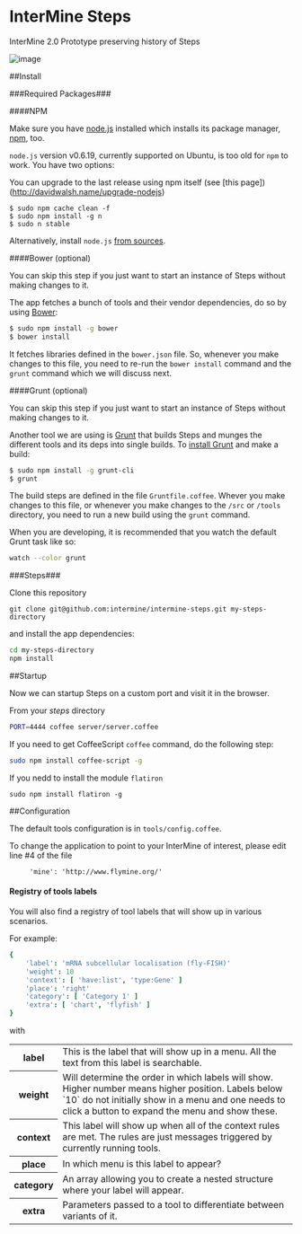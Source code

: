 # InterMine Steps

InterMine 2.0 Prototype preserving history of Steps

![image](https://raw.github.com/intermine/intermine-steps/master/example.png)

##Install

###Required Packages###

####NPM

Make sure you have [node.js](https://github.com/joyent/node/wiki/Installing-Node.js-via-package-manager) installed which installs its package manager, [npm](https://npmjs.org/), too.

`node.js` version v0.6.19, currently supported on Ubuntu, is too old for `npm` to work. You have two options:

You can upgrade to the last release using npm itself (see [this page]) (http://davidwalsh.name/upgrade-nodejs)

```
$ sudo npm cache clean -f
$ sudo npm install -g n
$ sudo n stable
```

Alternatively, install `node.js` [from sources](https://github.com/joyent/node/wiki/Installing-Node.js-via-package-manager#debian-lmde).

####Bower (optional)

You can skip this step if you just want to start an instance of Steps without making changes to it.

The app fetches a bunch of tools and their vendor dependencies, do so by using [Bower](http://bower.io/):

```bash
$ sudo npm install -g bower
$ bower install
```

It fetches libraries defined in the `bower.json` file. So, whenever you make changes to this file, you need to re-run the `bower install` command and the `grunt` command which we will discuss next.

####Grunt (optional)

You can skip this step if you just want to start an instance of Steps without making changes to it.

Another tool we are using is [Grunt](http://gruntjs.com/) that builds Steps and munges the different tools and its deps into single builds. To [install Grunt](http://gruntjs.com/getting-started) and make a build:

```bash
$ sudo npm install -g grunt-cli
$ grunt
```

The build steps are defined in the file `Gruntfile.coffee`. Whever you make changes to this file, or whenever you make changes to the `/src` or `/tools` directory, you need to run a new build using the `grunt` command.

When you are developing, it is recommended that you watch the default Grunt task like so:

```bash
watch --color grunt
```
###Steps###

Clone this repository

`
git clone git@github.com:intermine/intermine-steps.git my-steps-directory
`

and install the app dependencies:

```bash
cd my-steps-directory
npm install
```


##Startup

Now we can startup Steps on a custom port and visit it in the browser.

From your <em>steps</em> directory

```bash
PORT=4444 coffee server/server.coffee
```

If you need to get CoffeeScript `coffee` command, do the following step:

```bash
sudo npm install coffee-script -g
```

If you nedd to install the module `flatiron`

```
sudo npm install flatiron -g
```


##Configuration

The default tools configuration is in `tools/config.coffee`.

To change the application to point to your InterMine of interest, please edit line #4 of the file

```
     'mine': 'http://www.flymine.org/'
```

#### Registry of tools labels ####

You will also find a registry of tool labels that will show up in various scenarios.

For example:

```coffeescript
{
    'label': 'mRNA subcellular localisation (fly-FISH)'
    'weight': 10
    'context': [ 'have:list', 'type:Gene' ]
    'place': 'right'
    'category': [ 'Category 1' ]
    'extra': [ 'chart', 'flyfish' ]
}
```

with


<table>
<tr><th>
label
<td>
This is the label that will show up in a menu. All the text from this label is searchable.
</tr>
<tr><th>weight
<td>
Will determine the order in which labels will show. Higher number means higher position. Labels below `10` do not initially show in a menu and one needs to click a button to expand the menu and show these.
</tr>
<tr><th>context
<td>
This label will show up when all of the context rules are met. The rules are just messages triggered by currently running tools.

<tr><th>place
<td>
In which menu is this label to appear?
</tr>
<tr><th>category
<td>
An array allowing you to create a nested structure where your label will appear.
</tr>
<tr><th>extra
<td>
Parameters passed to a tool to differentiate between variants of it.
</tr></table>

